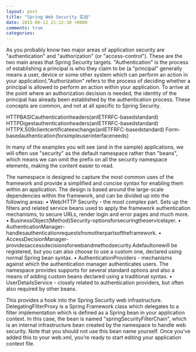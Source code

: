 ```yaml
---
layout: post
title: "Spring Web Security 实战"
date: 2015-06-12 21:12:38 +0800
comments: true
categories: 
---
```



As you probably know two major areas of application security are "authentication" and "authorization" (or "access-control"). These are the two main areas that Spring Security targets. "Authentication" is the process of establishing a principal is who they claim to be (a "principal" generally means a user, device or some other system which can perform an action in your application)."Authorization" refers to the process of deciding whether a principal is allowed to perform an action within your application. To arrive at the point where an authorization decision is needed, the identity of the principal has already been established by the authentication process. These concepts are common, and not at all specific to Spring Security.

HTTPBASICauthenticationheaders(anIETFRFC-basedstandard)
HTTPDigestauthenticationheaders(anIETFRFC-basedstandard)
HTTPX.509clientcertificateexchange(anIETFRFC-basedstandard)
Form-basedauthentication(forsimpleuserinterfaceneeds)

In many of the examples you will see (and in the sample) applications, we will often use "security" as the default namespace rather than "beans", which means we can omit the prefix on all the security namespace elements, making the content easier to read. 

The namespace is designed to capture the most common uses of the framework and provide a simplified and concise syntax for enabling them within an application. The design is based around the large-scale dependencies within the framework, and can be divided up into the following areas:
• Web/HTTP Security - the most complex part. Sets up the filters and related service beans used to apply the framework authentication mechanisms, to secure URLs, render login and error pages and much more.
• BusinessObject(Method)Security-optionsforsecuringtheservicelayer.
• AuthenticationManager-handlesauthenticationrequestsfromotherpartsoftheframework.
• AccessDecisionManager-providesaccessdecisionsforwebandmethodsecurity.Adefaultonewill be registered, but you can also choose to use a custom one, declared using normal Spring bean syntax.
• AuthenticationProviders - mechanisms against which the authentication manager authenticates users. The namespace provides supports for several standard options and also a means of adding custom beans declared using a traditional syntax.
• UserDetailsService - closely related to authentication providers, but often also required by other beans.


This provides a hook into the Spring Security web infrastructure. DelegatingFilterProxy is a Spring Framework class which delegates to a filter implementation which is defined as a Spring bean in your application context. In this case, the bean is named "springSecurityFilterChain", which is an internal infrastructure bean created by the namespace to handle web security. Note that you should not use this bean name yourself. Once you’ve added this to your web.xml, you’re ready to start editing your application context file. 